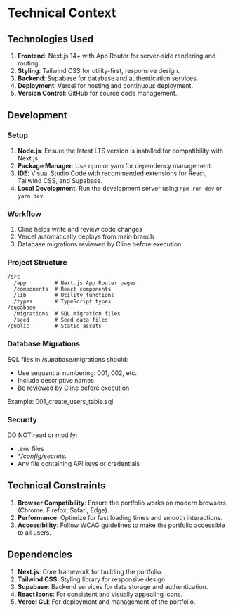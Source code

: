 # Technical Context

## Technologies Used

1. **Frontend**: Next.js 14+ with App Router for server-side rendering and routing.
2. **Styling**: Tailwind CSS for utility-first, responsive design.
3. **Backend**: Supabase for database and authentication services.
4. **Deployment**: Vercel for hosting and continuous deployment.
5. **Version Control**: GitHub for source code management.

## Development

### Setup

1. **Node.js**: Ensure the latest LTS version is installed for compatibility with Next.js.
2. **Package Manager**: Use npm or yarn for dependency management.
3. **IDE**: Visual Studio Code with recommended extensions for React, Tailwind CSS, and Supabase.
4. **Local Development**: Run the development server using `npm run dev` or `yarn dev`.

### Workflow

1. Cline helps write and review code changes
2. Vercel automatically deploys from main branch
3. Database migrations reviewed by Cline before execution

### Project Structure

```text
/src
  /app         # Next.js App Router pages
  /components  # React components
  /lib         # Utility functions
  /types       # TypeScript types
/supabase
  /migrations  # SQL migration files
  /seed        # Seed data files
/public        # Static assets
```

### Database Migrations

SQL files in /supabase/migrations should:

- Use sequential numbering: 001, 002, etc.
- Include descriptive names
- Be reviewed by Cline before execution

Example: 001_create_users_table.sql

### Security

DO NOT read or modify:

- .env files
- **/config/secrets.*
- Any file containing API keys or credentials

## Technical Constraints

1. **Browser Compatibility**: Ensure the portfolio works on modern browsers (Chrome, Firefox, Safari, Edge).
2. **Performance**: Optimize for fast loading times and smooth interactions.
3. **Accessibility**: Follow WCAG guidelines to make the portfolio accessible to all users.

## Dependencies

1. **Next.js**: Core framework for building the portfolio.
2. **Tailwind CSS**: Styling library for responsive design.
3. **Supabase**: Backend services for data storage and authentication.
4. **React Icons**: For consistent and visually appealing icons.
5. **Vercel CLI**: For deployment and management of the portfolio.
